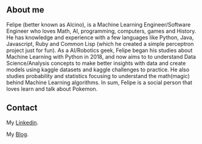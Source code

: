 ## About me

Felipe (better known as Alcino), is a Machine Learning Engineer/Software Engineer who loves Math, AI, programming, computers, games and History. He has knowledge and experience with a few languages like Python, Java, Javascript, Ruby and Common Lisp (which he created a simple perceptron project just for fun). As a AI/Robotics geek, Felipe began his studies about Machine Learning with Python in 2018, and now aims to to understand Data Science/Analysis concepts to make better insights with data and create models using kaggle datasets and kaggle challenges to practice. He also studies probability and statistics focusing to understand the math(magic) behind Machine Learning algorithms. In sum, Felipe is a social person that loves learn and talk about Pokemon.


## Contact

My [Linkedin](https://www.linkedin.com/in/alcino-luiz/).

My [Blog](https://www.mochileirodosdados.com/).
